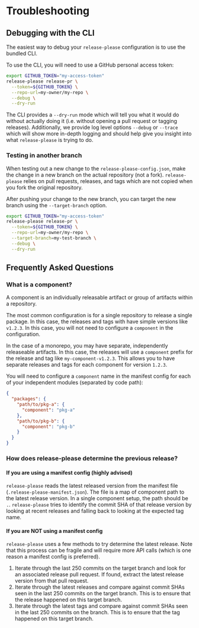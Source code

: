 # Troubleshooting

## Debugging with the CLI

The easiest way to debug your `release-please` configuration is to use the bundled
CLI. 

To use the CLI, you will need to use a GitHub personal access token:

```bash
export GITHUB_TOKEN="my-access-token"
release-please release-pr \
  --token=${GITHUB_TOKEN} \
  --repo-url=my-owner/my-repo \
  --debug \
  --dry-run
```

The CLI provides a `--dry-run` mode which will tell you what it would do without
actually doing it (i.e. without opening a pull request or tagging releases).
Additionally, we provide log level options `--debug` or `--trace` which will
show more in-depth logging and should help give you insight into what `release-please`
is trying to do.

### Testing in another branch

When testing out a new change to the `release-please-config.json`, make the change
in a new branch on the actual repository (not a fork). `release-please` relies on
pull requests, releases, and tags which are not copied when you fork the original
repository.

After pushing your change to the new branch, you can target the new branch using
the `--target-branch` option.

```bash
export GITHUB_TOKEN="my-access-token"
release-please release-pr \
  --token=${GITHUB_TOKEN} \
  --repo-url=my-owner/my-repo \
  --target-branch=my-test-branch \
  --debug \
  --dry-run
```

## Frequently Asked Questions

### What is a component?

A component is an individually releasable artifact or group of
artifacts within a repository.

The most common configuration is for a single repository to
release a single package. In this case, the releases and tags
with have simple versions like `v1.2.3`. In this case, you
will not need to configure a `component` in the configuration.

In the case of a monorepo, you may have separate, independently
releaseable artifacts. In this case, the releases will use a
`component` prefix for the release and tag like
`my-component-v1.2.3`. This allows you to have separate releases
and tags for each component for version `1.2.3`.

You will need to configure a `component` name in the manifest
config for each of your independent modules (separated by
code path):

```json
{
  "packages": {
    "path/to/pkg-a": {
      "component": "pkg-a"
    },
    "path/to/pkg-b": {
      "component": "pkg-b"
    }
  }
}
```

### How does release-please determine the previous release?

#### If you are using a manifest config (highly advised)

`release-please` reads the latest released version from the
manifest file (`.release-please-manifest.json`). The file is a map
of component path to the latest release version. In a single
component setup, the path should be `.`. `release-please` tries to
identify the commit SHA of that release version by looking at
recent releases and falling back to looking at the expected tag name.

#### If you are NOT using a manifest config

`release-please` uses a few methods to try determine the latest
release. Note that this process can be fragile and will require
more API calls (which is one reason a manifest config is preferred).

1. Iterate through the last 250 commits on the target branch and
   look for an associated release pull request. If found, extract
   the latest release version from that pull request.
2. Iterate through the latest releases and compare against commit
   SHAs seen in the last 250 commits on the target branch. This
   is to ensure that the release happened on this target branch.
3. Iterate through the latest tags and compare against commit
   SHAs seen in the last 250 commits on the branch. This is to
   ensure that the tag happened on this target branch.
